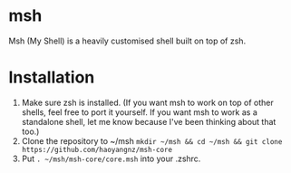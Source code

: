 # msh
Msh (My Shell) is a heavily customised shell built on top of zsh.

# Installation
1. Make sure zsh is installed. (If you want msh to work on top of other shells, feel free to port it yourself. If you want msh to work as a standalone shell, let me know because I've been thinking about that too.)
2. Clone the repository to ~/msh `mkdir ~/msh && cd ~/msh && git clone https://github.com/haoyangnz/msh-core`
3. Put `. ~/msh/msh-core/core.msh` into your .zshrc.
